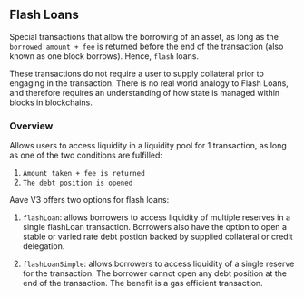 ## Flash Loans
Special transactions that allow the borrowing of an asset, as long as the `borrowed amount + fee` is returned before
the end of the transaction (also known as one block borrows). Hence, `flash` loans.

These transactions do not require a user to supply collateral prior to engaging in the transaction. There is no real
world analogy to Flash Loans, and therefore requires an understanding of how state is managed within blocks in
blockchains.

### Overview
Allows users to access liquidity in a liquidity pool for 1 transaction, as long as one of the two conditions are
fulfilled:
1. `Amount taken + fee is returned` 
2. `The debt position is opened`

Aave V3 offers two options for flash loans:
1. `flashLoan`: allows borrowers to access liquidity of multiple reserves in a single flashLoan transaction. Borrowers
also have the option to open a stable or varied rate debt postion backed by supplied collateral or credit delegation.


2. `flashLoanSimple`: allows borrowers to access liquidity of a single reserve for the transaction. The borrower
cannot open any debt position at the end of the transaction. The benefit is a gas efficient transaction.

